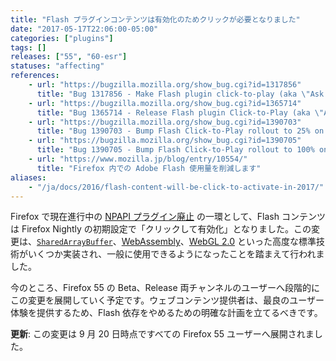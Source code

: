 ```yaml
---
title: "Flash プラグインコンテンツは有効化のためクリックが必要となりました"
date: "2017-05-17T22:06:00-05:00"
categories: ["plugins"]
tags: []
releases: ["55", "60-esr"]
statuses: "affecting"
references:
    - url: "https://bugzilla.mozilla.org/show_bug.cgi?id=1317856"
      title: "Bug 1317856 - Make Flash plugin click-to-play (aka \"Ask to Activate\")"
    - url: "https://bugzilla.mozilla.org/show_bug.cgi?id=1365714"
      title: "Bug 1365714 - Release Flash plugin Click-to-Play (aka \"Ask to Activate\")"
    - url: "https://bugzilla.mozilla.org/show_bug.cgi?id=1390703"
      title: "Bug 1390703 - Bump Flash Click-to-Play rollout to 25% on release"
    - url: "https://bugzilla.mozilla.org/show_bug.cgi?id=1390705"
      title: "Bug 1390705 - Bump Flash Click-to-Play rollout to 100% on release"
    - url: "https://www.mozilla.jp/blog/entry/10554/"
      title: "Firefox 内での Adobe Flash 使用量を削減します"
aliases:
    - "/ja/docs/2016/flash-content-will-be-click-to-activate-in-2017/"
---
```

Firefox で現在進行中の [NPAPI プラグイン廃止](https://www.fxsitecompat.dev/ja/categories/plugins/) の一環として、Flash コンテンツは Firefox Nightly の初期設定で「クリックして有効化」となりました。この変更は、[`SharedArrayBuffer`](https://developer.mozilla.org/docs/Web/JavaScript/Reference/Global_Objects/SharedArrayBuffer)、[WebAssembly](https://developer.mozilla.org/docs/WebAssembly)、[WebGL 2.0](https://developer.mozilla.org/docs/Web/API/WebGL2RenderingContext) といった高度な標準技術がいくつか実装され、一般に使用できるようになったことを踏まえて行われました。

今のところ、Firefox 55 の Beta、Release 両チャンネルのユーザーへ段階的にこの変更を展開していく予定です。ウェブコンテンツ提供者は、最良のユーザー体験を提供するため、Flash 依存をやめるための明確な計画を立てるべきです。

**更新**: この変更は 9 月 20 日時点ですべての Firefox 55 ユーザーへ展開されました。
